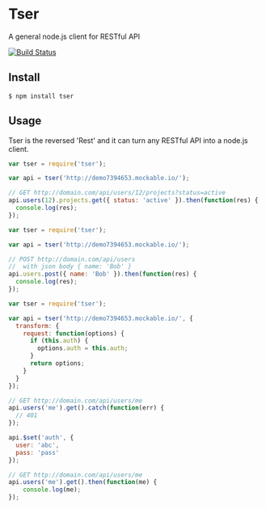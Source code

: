 Tser
====

A general node.js client for RESTful API

[![Build Status](https://travis-ci.org/luin/tser.png?branch=master)](https://travis-ci.org/luin/tser)

Install
-------

    $ npm install tser

Usage
-----

Tser is the reversed 'Rest' and it can turn any RESTful API into a node.js client.

```javascript
var tser = require('tser');

var api = tser('http://demo7394653.mockable.io/');

// GET http://domain.com/api/users/12/projects?status=active
api.users(12).projects.get({ status: 'active' }).then(function(res) {
  console.log(res);
});
```

```javascript
var tser = require('tser');

var api = tser('http://demo7394653.mockable.io/');

// POST http://domain.com/api/users
//  with json body { name: 'Bob' }
api.users.post({ name: 'Bob' }).then(function(res) {
  console.log(res);
});
```

```javascript
var tser = require('tser');

var api = tser('http://demo7394653.mockable.io/', {
  transform: {
    request: function(options) {
      if (this.auth) {
        options.auth = this.auth;
      }
      return options;
    }
  }
});

// GET http://domain.com/api/users/me
api.users('me').get().catch(function(err) {
  // 401
});

api.$set('auth', {
  user: 'abc',
  pass: 'pass'
});

// GET http://domain.com/api/users/me
api.users('me').get().then(function(me) {
    console.log(me);
});
```
